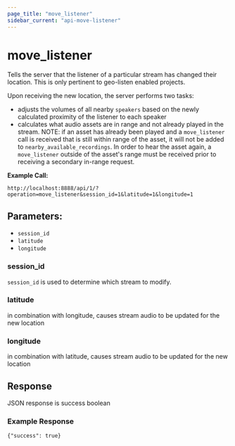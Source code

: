 ```yaml
---
page_title: "move_listener"
sidebar_current: "api-move-listener"
---
```


# move_listener

Tells the server that the listener of a particular stream has changed their location.  This is only pertinent to geo-listen enabled projects.

Upon receiving the new location, the server performs two tasks:

* adjusts the volumes of all nearby ```speakers``` based on the newly calculated proximity of the listener to each speaker
* calculates what audio assets are in range and not already played in the stream.  NOTE: if an asset has already been played and a ```move_listener``` call is received that is still within range of the asset, it will not be added to ```nearby_available_recordings```.  In order to hear the asset again, a ```move_listener``` outside of the asset's range must be received prior to receiving a secondary in-range request.


**Example Call:**

```
http://localhost:8888/api/1/?operation=move_listener&session_id=1&latitude=1&longitude=1
```

## Parameters:

* `session_id`
* `latitude`
* `longitude`

### session_id

`session_id` is used to determine which stream to modify.

### latitude

in combination with longitude, causes stream audio to be updated for the new location

### longitude

in combination with latitude, causes stream audio to be updated for the new location

## Response

JSON response is success boolean

### Example Response

```
{"success": true}
```
